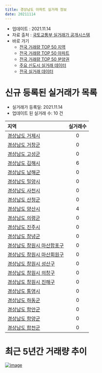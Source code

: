 ```yaml
---
title: 경상남도 아파트 실거래 정보
date: 20211114
---
```


* 업데이트 : 2021.11.14
* 자료 출처 : [국토교통부 실거래가 공개시스템](http://rt.molit.go.kr)
* 바로 가기
    * [전국 거래량 TOP 50 지역](https://apt-info.github.io/apt-trade-info/tr)
    * [전국 거래량 TOP 50 아파트](https://apt-info.github.io/apt-trade-info/ta)
    * [전국 거래량 TOP 50 분양권](https://apt-info.github.io/apt-trade-info/tb)
    * [주요 신도시 실거래 데이터](https://apt-info.github.io/apt-trade-info/newtown)
    * [전국 실거래 데이터](https://apt-info.github.io/apt-trade-info/all)



<script async src="https://pagead2.googlesyndication.com/pagead/js/adsbygoogle.js"></script>
<!-- 기본광고 -->
<ins class="adsbygoogle"
     style="display:block"
     data-ad-client="ca-pub-1142216861245946"
     data-ad-slot="4805727019"
     data-ad-format="auto"
     data-full-width-responsive="true"></ins>
<script>
     (adsbygoogle = window.adsbygoogle || []).push({});
</script>


# 신규 등록된 실거래가 목록

* 실거래가 등록일: 2021.11.14
* 업데이트 된 실거래 수: 10 건


|지역|실거래수|
|:---|:---:|
|[경상남도 거제시](https://apt-info.github.io/apt-trade-info/r48310)|0|
|[경상남도 거창군](https://apt-info.github.io/apt-trade-info/r48880)|0|
|[경상남도 고성군](https://apt-info.github.io/apt-trade-info/r48820)|0|
|[경상남도 김해시](https://apt-info.github.io/apt-trade-info/r48250)|6|
|[경상남도 남해군](https://apt-info.github.io/apt-trade-info/r48840)|0|
|[경상남도 밀양시](https://apt-info.github.io/apt-trade-info/r48270)|0|
|[경상남도 사천시](https://apt-info.github.io/apt-trade-info/r48240)|0|
|[경상남도 산청군](https://apt-info.github.io/apt-trade-info/r48860)|0|
|[경상남도 양산시](https://apt-info.github.io/apt-trade-info/r48330)|4|
|[경상남도 의령군](https://apt-info.github.io/apt-trade-info/r48720)|0|
|[경상남도 진주시](https://apt-info.github.io/apt-trade-info/r48170)|0|
|[경상남도 창녕군](https://apt-info.github.io/apt-trade-info/r48740)|0|
|[경상남도 창원시 마산합포구](https://apt-info.github.io/apt-trade-info/r48125)|0|
|[경상남도 창원시 마산회원구](https://apt-info.github.io/apt-trade-info/r48127)|0|
|[경상남도 창원시 성산구](https://apt-info.github.io/apt-trade-info/r48123)|0|
|[경상남도 창원시 의창구](https://apt-info.github.io/apt-trade-info/r48121)|0|
|[경상남도 창원시 진해구](https://apt-info.github.io/apt-trade-info/r48129)|0|
|[경상남도 통영시](https://apt-info.github.io/apt-trade-info/r48220)|0|
|[경상남도 하동군](https://apt-info.github.io/apt-trade-info/r48850)|0|
|[경상남도 함안군](https://apt-info.github.io/apt-trade-info/r48730)|0|
|[경상남도 함양군](https://apt-info.github.io/apt-trade-info/r48870)|0|
|[경상남도 합천군](https://apt-info.github.io/apt-trade-info/r48890)|0|



<script async src="https://pagead2.googlesyndication.com/pagead/js/adsbygoogle.js"></script>
<!-- 기본광고 -->
<ins class="adsbygoogle"
     style="display:block"
     data-ad-client="ca-pub-1142216861245946"
     data-ad-slot="4805727019"
     data-ad-format="auto"
     data-full-width-responsive="true"></ins>
<script>
     (adsbygoogle = window.adsbygoogle || []).push({});
</script>


# 최근 5년간 거래량 추이


<div style="width:100%;">
    <canvas id="deal_progress" height="200"></canvas>
</div>

<script>
new Chart(document.getElementById("deal_progress"), {
    type: 'line',
    data: {
        labels: ['16.01','16.02','16.03','16.04','16.05','16.06','16.07','16.08','16.09','16.10','16.11','16.12','17.01','17.02','17.03','17.04','17.05','17.06','17.07','17.08','17.09','17.10','17.11','17.12','18.01','18.02','18.03','18.04','18.05','18.06','18.07','18.08','18.09','18.10','18.11','18.12','19.01','19.02','19.03','19.04','19.05','19.06','19.07','19.08','19.09','19.10','19.11','19.12','20.01','20.02','20.03','20.04','20.05','20.06','20.07','20.08','20.09','20.10','20.11','20.12','21.01','21.02','21.03','21.04','21.05','21.06','21.07','21.08','21.09','21.10','21.11'],
        datasets: [{
            label: '매매/분양권',
            data: [3757,3232,4702,5013,4234,5016,4822,5251,5017,6175,4733,3707,3020,3673,4612,3964,4416,4428,3923,3887,3454,2808,3201,2691,3137,2518,3312,2526,2715,2288,2202,2216,2398,3180,2589,2253,2753,2787,3355,2690,2707,2611,2800,2896,2858,4799,5802,4594,3787,4252,3050,3070,4271,6867,5805,3886,4529,5607,11355,8013,5268,3963,5073,5324,6845,5986,6033,6483,6545,5652,693],
            borderColor: "rgba(66, 133, 243, 1)",
            backgroundColor: "rgba(66, 133, 243, 0.05)",
            borderWidth: 1,
            pointRadius: 0,
            fill: false,
            lineTension: 0
        },{
            label: '전/월세',
            data: [2676,2408,2521,2423,2114,2019,2129,2103,2078,2596,2326,2551,2307,2923,2733,2398,2587,2655,2772,2671,2724,2403,2965,2875,3488,2903,3509,2993,2938,2695,2839,2741,2499,3227,2777,3179,3776,3483,3656,3090,3030,3033,3165,3018,2735,3312,3426,3565,3431,4112,3188,2979,2850,3300,3557,3118,2869,2904,3185,3527,3343,3346,3146,2914,3574,3411,3651,3559,3195,3184,635],
            borderColor: "rgba(255, 90, 0, 1)",
            backgroundColor: "rgba(255, 90, 0, 0.05)",
            borderWidth: 1,
            pointRadius: 0,
            fill: false,
            lineTension: 0
        },{
            label: '합계',
            data: [6433,5640,7223,7436,6348,7035,6951,7354,7095,8771,7059,6258,5327,6596,7345,6362,7003,7083,6695,6558,6178,5211,6166,5566,6625,5421,6821,5519,5653,4983,5041,4957,4897,6407,5366,5432,6529,6270,7011,5780,5737,5644,5965,5914,5593,8111,9228,8159,7218,8364,6238,6049,7121,10167,9362,7004,7398,8511,14540,11540,8611,7309,8219,8238,10419,9397,9684,10042,9740,8836,1328],
            borderColor: "rgba(0, 0, 0, 1)",
            backgroundColor: "rgba(0, 0, 0, 0.03)",
            borderWidth: 0.1,
            pointRadius: 0,
            fill: true,
            lineTension: 0
        }
        ]
    },
    options: {
        responsive: true,
        title: {
            display: false
        },
        tooltips: {
            mode: 'index',
            intersect: false
        },
        hover: {
            mode: 'nearest',
            intersect: true
        },
        scales: {
            xAxes: [{
                display: true,
                scaleLabel: {
                    display: true,
                    labelString: '년/월'
                }
            }],
            yAxes: [{
                display: true,
                ticks: {
                    suggestedMin: 0,
                },
                scaleLabel: {
                    display: true,
                    labelString: '실거래 수'
                }
            }]
        }
    }
});

</script>


[![image](https://apt-info.github.io/images/2020-01-03-apt-trade-info/1024x500.png)](https://play.google.com/store/apps/details?id=com.aptinfo.apttradeinfo)

